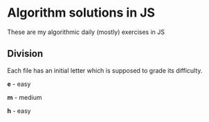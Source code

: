# Algorithm solutions in JS

These are my algorithmic daily (mostly) exercises in JS


## Division

Each file has an initial letter which is supposed to grade its difficulty. 

**e** - easy

**m** - medium

**h** - easy



